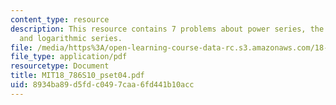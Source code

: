 ```yaml
---
content_type: resource
description: This resource contains 7 problems about power series, the exponential
  and logarithmic series.
file: /media/https%3A/open-learning-course-data-rc.s3.amazonaws.com/18-786-topics-in-algebraic-number-theory-spring-2010/8934ba89d5fdc0497caa6fd441b10acc_MIT18_786S10_pset04.pdf
file_type: application/pdf
resourcetype: Document
title: MIT18_786S10_pset04.pdf
uid: 8934ba89-d5fd-c049-7caa-6fd441b10acc
---
```

